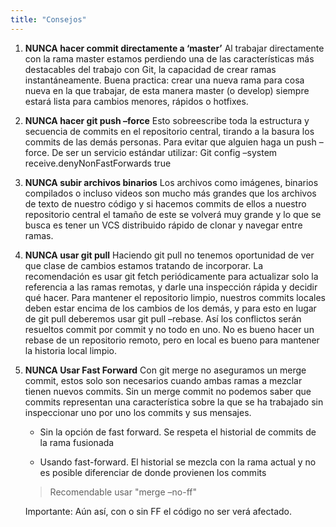 ```yaml
---
title: "Consejos"
---
```


1. **NUNCA hacer commit directamente a ‘master’**
   Al trabajar directamente con la rama master estamos perdiendo una de las características más destacables del trabajo con Git, la capacidad de crear ramas instantáneamente.
   Buena practica: crear una nueva rama para cosa nueva en la que trabajar, de esta manera master (o develop) siempre estará lista para cambios menores, rápidos o hotfixes.

2. **NUNCA hacer git push –force**
   Esto sobreescribe toda la estructura y secuencia de commits en el repositorio central, tirando a la basura los commits de las demás personas.
   Para evitar que alguien haga un push –force. De ser un servicio estándar utilizar:
   Git config –system receive.denyNonFastForwards true

3. **NUNCA subir archivos binarios**
   Los archivos como imágenes, binarios compilados o incluso videos son mucho más grandes que los archivos de texto de nuestro código y si hacemos commits de ellos a nuestro repositorio central el tamaño de este se volverá muy grande y lo que se busca es tener un VCS distribuido rápido de clonar y navegar entre ramas.

4. **NUNCA usar git pull**
   Haciendo git pull no tenemos oportunidad de ver que clase de cambios estamos tratando de incorporar.
   La recomendación es usar git fetch periódicamente para actualizar solo la referencia a las ramas remotas, y darle una inspección rápida y decidir qué hacer.
   Para mantener el repositorio limpio, nuestros commits locales deben estar encima de los cambios de los demás, y para esto en lugar de git pull deberemos usar git pull –rebase. Así los conflictos serán resueltos commit por commit y no todo en uno.
   No es bueno hacer un rebase de un repositorio remoto, pero en local es bueno para mantener la historia local limpio.

5. **NUNCA Usar Fast Forward**
   Con git merge no aseguramos un merge commit, estos solo son necesarios cuando ambas ramas a mezclar tienen nuevos commits.
   Sin un merge commit no podemos saber que commits representan una característica sobre la que se ha trabajado sin inspeccionar uno por uno los commits y sus mensajes.

   - Sin la opción de fast forward. Se respeta el historial de commits de la rama fusionada

   - Usando fast-forward. El historial se mezcla con la rama actual y no es posible diferenciar de donde provienen los commits

   >Recomendable usar "merge –no-ff"

   Importante: Aún así, con o sin FF el código no ser verá afectado.
